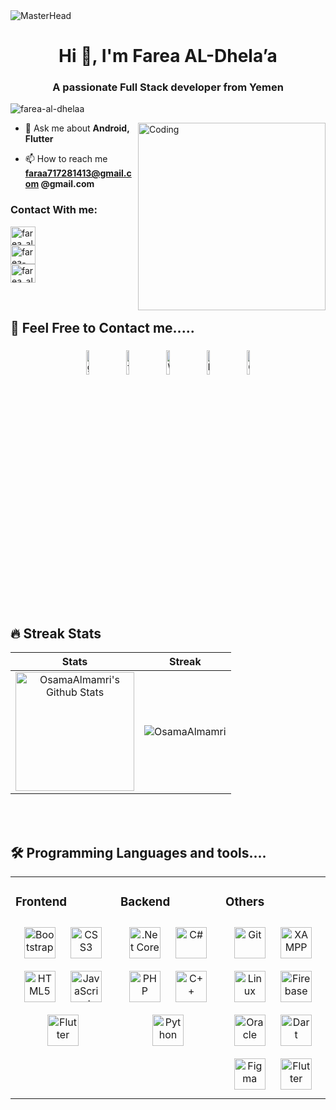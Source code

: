 <div align="center">  

</div>  
<img src="https://1.bp.blogspot.com/-7A4WynwLsMw/XbBpCXG8fHI/AAAAAAAAMt4/uOa1bpLskYgrwGbllhSu2SDj_Mig8SXJQCLcBGAsYHQ/s1600/2000_600px.gif" alt="MasterHead" style="max-width: 100%; display: inline-block;" data-target="animated-image.originalImage">
<h1 align="center">Hi 👋, I'm Farea AL-Dhela’a</h1>

<h3 align="center">A passionate Full Stack developer from Yemen</h3>

<p align="left"> <img src="https://komarev.com/ghpvc/?username=farea-al-dhelaa&label=Profile%20views&color=0e75b6&style=flat" alt="farea-al-dhelaa" /> </p>

<img align="right" alt="Coding" src="https://cdn.dribbble.com/users/1162077/screenshots/3848914/programmer.gif"  style="width:300px !important; display: inline-block;" data-target="animated-image.originalImage">


- 💬 Ask me about **Android, Flutter**

- 📫 How to reach me **faraa717281413@gmail.com @gmail.com**

<h3 align="left">Contact With me:</h3>
<p align="left">
  <a href="https://twitter.com/farea_al_dhelaa" target="blank"><img align="center" src="https://raw.githubusercontent.com/rahuldkjain/github-profile-readme-generator/master/src/images/icons/Social/twitter.svg" alt="farea_al_dhelaa" height="30" width="40" /></a><br>
  <a href="https://linkedin.com/in/farea-al-dhelaa" target="blank"><img align="center" src="https://raw.githubusercontent.com/rahuldkjain/github-profile-readme-generator/master/src/images/icons/Social/linked-in-alt.svg" alt="farea-al-dhelaa" height="30" width="40" /></a><br>
  <a href="https://fb.com/faraa717281413@gmail.com " target="blank"></a>
  <a href="https://www.youtube.com/c/@farea_al_dhelaa" target="blank"><img align="center" src="https://raw.githubusercontent.com/rahuldkjain/github-profile-readme-generator/master/src/images/icons/Social/youtube.svg" alt="farea_al_dhelaa" height="30" width="40" /></a>
</p>

<br/>  

## 🥰 Feel Free to Contact me..... 
<div align="center">
<a href="https://github.com/OsamaAlmamri"><img alt="github" width="10%" style="padding:5px" src="https://img.icons8.com/clouds/100/000000/github.png"/></a>
<a href="https://www.facebook.com/Eng.Osama.Almamari"><img alt="faceBook" width="10%" style="padding:5px" src="https://img.icons8.com/clouds/100/000000/facebook.png"/></a>
<a href="https://wa.me/967779558800"><img alt="WhatsApp" width="10%" style="padding:5px" src="https://img.icons8.com/clouds/100/000000/whatsapp.png"/></a>
<a href="https://www.linkedin.com/in/osama-almamari"><img alt="linkedin" width="10%" style="padding:5px" src="https://img.icons8.com/clouds/100/000000/linkedin.png"/></a>
<a href="https://yemencoder@gmail.com" ><img alt=Gmail  width="10%" style="padding:5px" src="https://img.icons8.com/clouds/100/000000/apple-mail.png"/></a> 
</div>  
  

<br/>  

## 🔥 Streak Stats

| Stats    | Streak    |
| :---: | :---: |
|<a href="https://github.com/OsamaAlmamri"><img alt="OsamaAlmamri's Github Stats" src="https://github-readme-stats.vercel.app/api?username=OsamaAlmamri&show_icons=true&count_private=true&show_owner=true" height="190px"/></a>|<img src="https://github-readme-streak-stats.herokuapp.com/?user=OsamaAlmamri&show_owner=true" alt="OsamaAlmamri"/>|


<br/>  


<br/>  


## 🛠️ Programming Languages and tools....

<table><tr><td valign="top" width="33%">



### Frontend  
<div align="center">  
<img style="margin: 10px" src="https://profilinator.rishav.dev/skills-assets/bootstrap-plain.svg" alt="Bootstrap" height="50" />  
<img style="margin: 10px" src="https://profilinator.rishav.dev/skills-assets/css3-original-wordmark.svg" alt="CSS3" height="50" />  
<img style="margin: 10px" src="https://profilinator.rishav.dev/skills-assets/html5-original-wordmark.svg" alt="HTML5" height="50" />  
<img style="margin: 10px" src="https://profilinator.rishav.dev/skills-assets/javascript-original.svg" alt="JavaScript" height="50" /> 
<a href="https://flutter.dev/" target="_blank"><img style="margin: 10px" src="https://profilinator.rishav.dev/skills-assets/flutterio-icon.svg" alt="Flutter" height="50" /></a>  
</div>

</td><td valign="top" width="33%">



### Backend  
<div align="center">  
   <img style="margin: 10px" src="https://profilinator.rishav.dev/skills-assets/dotnetcore.png" alt=".Net Core" height="50" />  
<img style="margin: 10px" src="https://profilinator.rishav.dev/skills-assets/csharp-original.svg" alt="C#" height="50" />  
   <img style="margin: 10px" src="https://profilinator.rishav.dev/skills-assets/php-original.svg" alt="PHP" height="50" />  
<img style="margin: 10px" src="https://profilinator.rishav.dev/skills-assets/cplusplus-original.svg" alt="C++" height="50" />  
<img style="margin: 10px" src="https://profilinator.rishav.dev/skills-assets/python-original.svg" alt="Python" height="50" />  
</div>

</td><td valign="top" width="33%">



### Others
<div align="center">  
<img style="margin: 10px" src="https://profilinator.rishav.dev/skills-assets/git-scm-icon.svg" alt="Git" height="50" />  
<img style="margin: 10px" src="https://profilinator.rishav.dev/skills-assets/xampp.png" alt="XAMPP" height="50" />  
<img style="margin: 10px" src="https://profilinator.rishav.dev/skills-assets/linux-original.svg" alt="Linux" height="50" />  
<img style="margin: 10px" src="https://profilinator.rishav.dev/skills-assets/firebase.png" alt="Firebase" height="50" />  
<img style="margin: 10px" src="https://profilinator.rishav.dev/skills-assets/oracle-original.svg" alt="Oracle" height="50" />
<a href="https://dart.dev/" target="_blank"><img style="margin: 10px" src="https://profilinator.rishav.dev/skills-assets/dartlang-icon.svg" alt="Dart" height="50" /></a>  
<a href="https://www.figma.com/" target="_blank"><img style="margin: 10px" src="https://profilinator.rishav.dev/skills-assets/figma-icon.svg" alt="Figma" height="50" /></a> 
<a href="https://flutter.dev/" target="_blank"><img style="margin: 10px" src="https://profilinator.rishav.dev/skills-assets/flutterio-icon.svg" alt="Flutter" height="50" /></a>  

</div>

</td></tr></table>  

<br/>  

